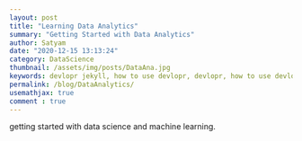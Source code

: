 ```yaml
---
layout: post
title: "Learning Data Analytics"
summary: "Getting Started with Data Analytics"
author: Satyam
date: "2020-12-15 13:13:24"
category: DataScience
thumbnail: /assets/img/posts/DataAna.jpg
keywords: devlopr jekyll, how to use devlopr, devlopr, how to use devlopr-jekyll, devlopr-jekyll tutorial,best jekyll themes
permalink: /blog/DataAnalytics/
usemathjax: true
comment : true
---
```


getting started with data science and machine learning.

